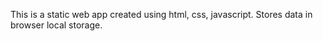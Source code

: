 This is a static web app created using html, css, javascript.
Stores data in browser local storage.
